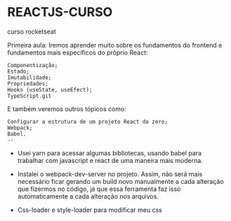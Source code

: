 # REACTJS-CURSO
curso rocketseat

Primeira aula:
Iremos aprender muito sobre os fundamentos do frontend e fundamentos mais específicos do próprio React:

    Componentização;
    Estado;
    Imutabilidade;
    Propriedades;
    Hooks (useState, useEfect);
    TypeScript.git 

E também veremos outros tópicos como:

    Configurar a estrutura de um projeto React do zero;
    Webpack;
    Babel.
    --

 - Usei yarn para acessar algumas bibliotecas, usando babel para trabalhar com javascript e  react de uma maneira mais moderna.

 - Instalei o webpack-dev-server no projeto. Assim, não será mais necessário ficar gerando um build novo manualmente a cada alteração que fizermos no código, já que essa ferramenta faz isso automaticamente a cada alteração nos arquivos.
 - Css-loader e style-loader para modificar meu css